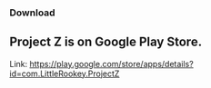 ### Download
Project Z is on Google Play Store. 
----------------------
Link: https://play.google.com/store/apps/details?id=com.LittleRookey.ProjectZ
